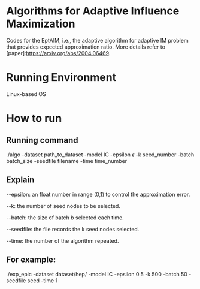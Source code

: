 # Algorithms for Adaptive Influence Maximization

Codes for the EptAIM, i.e., the adaptive algorithm for adaptive IM problem that provides expected approximation ratio. More details refer to [paper]:https://arxiv.org/abs/2004.06469.

# Running Environment

Linux-based OS

# How to run

## Running command
./algo -dataset path_to_dataset -model IC -epsilon $\epsilon$ -k seed_number -batch batch_size -seedfile filename -time time_number

## Explain
--epsilon:  an float number in range (0,1) to control the approximation error.

--k: the number of seed nodes to be selected.

--batch: the size of batch b selected each time. 

--seedfile: the file records the k seed nodes selected.

--time: the number of the algorithm repeated.

## For example:

./exp_epic -dataset dataset/hep/ -model IC -epsilon 0.5 -k 500 -batch 50 -seedfile seed -time 1


